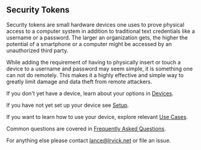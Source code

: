 ## Security Tokens

Security tokens are small hardware devices one uses to prove physical access to a computer system in addition to traditional text credentials like a username or a password. The larger an organization gets, the higher the potential of a smartphone or a computer might be accessed by an unauthorized third party.

While adding the requirement of having to physically insert or touch a device to a username and password may seem simple, it is something one can not do remotely. This makes it a highly effective and simple way to greatly limit damage and data theft from remote attackers.

If you don't yet have a device, learn about your options in [Devices](Devices.md).

If you have not yet set up your device see [Setup](Setup.md).

If you want to learn how to use your device, explore relevant [Use Cases](Use_Cases.md).

Common questions are covered in [Frequently Asked Questions](FAQs.md).

For anything else please contact lance@lrvick.net or file an issue.
